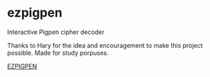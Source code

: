 # ezpigpen
 Interactive Pigpen cipher decoder

Thanks to Hary for the idea and encouragement to make this project possible.
Made for study porpuses.

<a href="https://michaelcalb.github.io/ezpigpen/
" target="_blank">EZPIGPEN</a>
